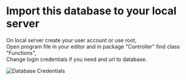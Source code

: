 # Import this database to your local server

On local server create your user account or use root,  
Open program file in your editor and in package "Controller" find class "Functions",  
Change login credentials if you need and url to database.

![Database Credentials](https://user-images.githubusercontent.com/89692428/141198088-29445214-d652-4eee-a20e-1c0cddcf1511.png)


